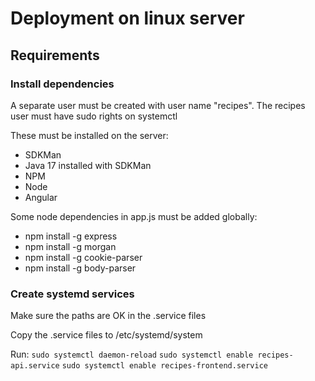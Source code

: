 # Deployment on linux server

## Requirements
### Install dependencies
A separate user must be created with user name "recipes".
The recipes user must have sudo rights on systemctl

These must be installed on the server:
- SDKMan
- Java 17 installed with SDKMan
- NPM
- Node
- Angular 

Some node dependencies in app.js must be added globally:
- npm install -g express
- npm install -g morgan
- npm install -g cookie-parser
- npm install -g body-parser


### Create systemd services
Make sure the paths are OK in the .service files

Copy the .service files to /etc/systemd/system

Run:
`sudo systemctl daemon-reload`
`sudo systemctl enable recipes-api.service`
`sudo systemctl enable recipes-frontend.service`